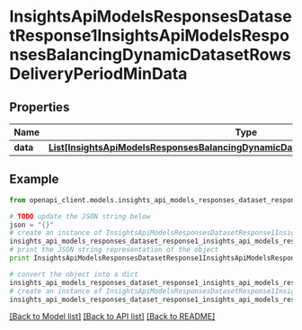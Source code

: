 # InsightsApiModelsResponsesDatasetResponse1InsightsApiModelsResponsesBalancingDynamicDatasetRowsDeliveryPeriodMinData


## Properties
Name | Type | Description | Notes
------------ | ------------- | ------------- | -------------
**data** | [**List[InsightsApiModelsResponsesBalancingDynamicDatasetRowsDeliveryPeriodMinData]**](InsightsApiModelsResponsesBalancingDynamicDatasetRowsDeliveryPeriodMinData.md) |  | [optional] 

## Example

```python
from openapi_client.models.insights_api_models_responses_dataset_response1_insights_api_models_responses_balancing_dynamic_dataset_rows_delivery_period_min_data import InsightsApiModelsResponsesDatasetResponse1InsightsApiModelsResponsesBalancingDynamicDatasetRowsDeliveryPeriodMinData

# TODO update the JSON string below
json = "{}"
# create an instance of InsightsApiModelsResponsesDatasetResponse1InsightsApiModelsResponsesBalancingDynamicDatasetRowsDeliveryPeriodMinData from a JSON string
insights_api_models_responses_dataset_response1_insights_api_models_responses_balancing_dynamic_dataset_rows_delivery_period_min_data_instance = InsightsApiModelsResponsesDatasetResponse1InsightsApiModelsResponsesBalancingDynamicDatasetRowsDeliveryPeriodMinData.from_json(json)
# print the JSON string representation of the object
print InsightsApiModelsResponsesDatasetResponse1InsightsApiModelsResponsesBalancingDynamicDatasetRowsDeliveryPeriodMinData.to_json()

# convert the object into a dict
insights_api_models_responses_dataset_response1_insights_api_models_responses_balancing_dynamic_dataset_rows_delivery_period_min_data_dict = insights_api_models_responses_dataset_response1_insights_api_models_responses_balancing_dynamic_dataset_rows_delivery_period_min_data_instance.to_dict()
# create an instance of InsightsApiModelsResponsesDatasetResponse1InsightsApiModelsResponsesBalancingDynamicDatasetRowsDeliveryPeriodMinData from a dict
insights_api_models_responses_dataset_response1_insights_api_models_responses_balancing_dynamic_dataset_rows_delivery_period_min_data_form_dict = insights_api_models_responses_dataset_response1_insights_api_models_responses_balancing_dynamic_dataset_rows_delivery_period_min_data.from_dict(insights_api_models_responses_dataset_response1_insights_api_models_responses_balancing_dynamic_dataset_rows_delivery_period_min_data_dict)
```
[[Back to Model list]](../README.md#documentation-for-models) [[Back to API list]](../README.md#documentation-for-api-endpoints) [[Back to README]](../README.md)


